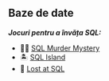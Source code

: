 ## Baze de date

***Jocuri pentru a învăța SQL:***
* 🕵️‍♂️ [SQL Murder Mystery](https://mystery.knightlab.com/)
* 🏝️ [SQL Island](https://sql-island.informatik.uni-kl.de/)
* 🚢 [Lost at SQL](https://lost-at-sql.therobinlord.com/)
